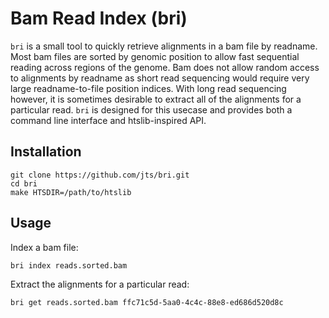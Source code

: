 # Bam Read Index (bri)

`bri` is a small tool to quickly retrieve alignments in a bam file by readname. Most bam files are sorted by genomic position to allow fast sequential reading across regions of the genome. Bam does not allow random access to alignments by readname as short read sequencing would require very large readname-to-file position indices. With long read sequencing however, it is sometimes desirable to extract all of the alignments for a particular read. `bri` is designed for this usecase and provides both a command line interface and htslib-inspired API.

## Installation

```
git clone https://github.com/jts/bri.git
cd bri
make HTSDIR=/path/to/htslib
```

## Usage

Index a bam file:

```
bri index reads.sorted.bam
```

Extract the alignments for a particular read:

```
bri get reads.sorted.bam ffc71c5d-5aa0-4c4c-88e8-ed686d520d8c
```


